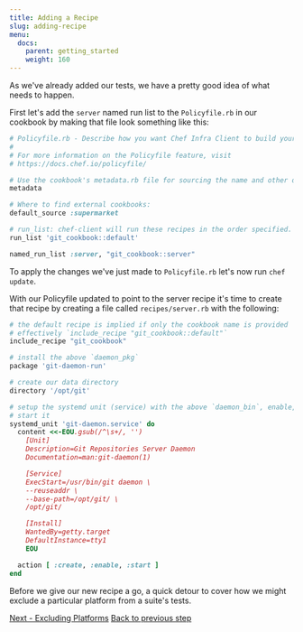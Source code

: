 ```yaml
---
title: Adding a Recipe
slug: adding-recipe
menu:
  docs:
    parent: getting_started
    weight: 160
---
```


As we've already added our tests, we have a pretty good idea of what needs to happen.

First let's add the `server` named run list to the `Policyfile.rb` in our cookbook by making that file look something like this:

```ruby
# Policyfile.rb - Describe how you want Chef Infra Client to build your system.
#
# For more information on the Policyfile feature, visit
# https://docs.chef.io/policyfile/

# Use the cookbook's metadata.rb file for sourcing the name and other details
metadata

# Where to find external cookbooks:
default_source :supermarket

# run_list: chef-client will run these recipes in the order specified.
run_list 'git_cookbook::default'

named_run_list :server, "git_cookbook::server"
```

To apply the changes we've just made to `Policyfile.rb` let's now run `chef update`.

With our Policyfile updated to point to the server recipe it's time to create that recipe by creating a file called `recipes/server.rb` with the following:

```ruby
# the default recipe is implied if only the cookbook name is provided
# effectively `include_recipe "git_cookbook::default"`
include_recipe "git_cookbook"

# install the above `daemon_pkg`
package 'git-daemon-run'

# create our data directory
directory '/opt/git'

# setup the systemd unit (service) with the above `daemon_bin`, enable, and
# start it
systemd_unit 'git-daemon.service' do
  content <<-EOU.gsub(/^\s+/, '')
    [Unit]
    Description=Git Repositories Server Daemon
    Documentation=man:git-daemon(1)

    [Service]
    ExecStart=/usr/bin/git daemon \
    --reuseaddr \
    --base-path=/opt/git/ \
    /opt/git/

    [Install]
    WantedBy=getty.target
    DefaultInstance=tty1
    EOU

  action [ :create, :enable, :start ]
end
```

Before we give our new recipe a go, a quick detour to cover how we might exclude a particular platform from a suite's tests.

<div class="sidebar--footer">
<a class="button primary-cta" href="00-introduction.mdexcluding-platforms">Next - Excluding Platforms</a>
<a class="sidebar--footer--back" href="15-adding-test.md">Back to previous step</a>
</div>
